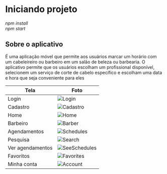 # Iniciando projeto

_npm install_ <br>
_npm start_

## Sobre o aplicativo

É uma aplicação móvel que permite aos usuários marcar um horário com um cabeleireiro ou barbeiro em um salão de beleza ou barbearia. O aplicativo permite que os usuários escolham um profissional disponível, selecionem um serviço de corte de cabelo específico e escolham uma data e hora que seja conveniente para eles

| Tela             | Foto                                             |
| ---------------- | ------------------------------------------------ |
| Login            | ![Login](/README-assets/Login.jpg)               |
| Cadastro         | ![Cadastro](/README-assets/Cadastro.jpg)         |
| Home             | ![Home](/README-assets/Home.jpg)                 |
| Barbeiro         | ![Barber](/README-assets/Barber.jpg)             |
| Agendamentos     | ![Schedules](/README-assets/schedules.jpg)       |
| Pesquisa         | ![Search](/README-assets/Search.jpg)             |
| Ver agendamentos | ![SeeSchedules](/README-assets/Seeschedules.jpg) |
| Favoritos        | ![Favorites](/README-assets/Favorites.jpg)       |
| Minha conta      | ![Account](/README-assets/Account.jpg)           |
